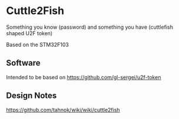 # Cuttle2Fish

Something you know (password) and something you have (cuttlefish shaped U2F token)

Based on the STM32F103

## Software

Intended to be based on https://github.com/gl-sergei/u2f-token

## Design Notes

https://github.com/tahnok/wiki/wiki/cuttle2fish
